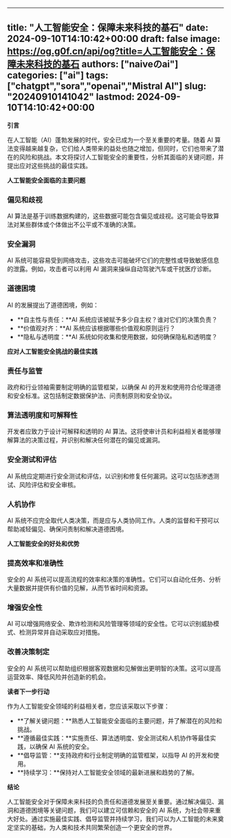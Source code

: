 
---
title: "人工智能安全：保障未来科技的基石"
date: 2024-09-10T14:10:42+00:00
draft: false
image: https://og.g0f.cn/api/og?title=人工智能安全：保障未来科技的基石
authors: ["naiveのai"]
categories: ["ai"]
tags: ["chatgpt","sora","openai","Mistral AI"]
slug: "20240910141042"
lastmod: 2024-09-10T14:10:42+00:00
---
**引言**

在人工智能（AI）蓬勃发展的时代，安全已成为一个至关重要的考量。随着 AI 算法变得越来越复杂，它们给人类带来的益处也随之增加，但同时，它们也带来了潜在的风险和挑战。本文将探讨人工智能安全的重要性，分析其面临的关键问题，并提出应对这些挑战的最佳实践。

**人工智能安全面临的主要问题**

### 偏见和歧视

AI 算法是基于训练数据构建的，这些数据可能包含偏见或歧视。这可能会导致算法对某些群体或个体做出不公平或不准确的决策。

### 安全漏洞

AI 系统可能容易受到网络攻击，这些攻击可能破坏它们的完整性或导致敏感信息的泄露。例如，攻击者可以利用 AI 漏洞来操纵自动驾驶汽车或干扰医疗诊断。

### 道德困境

AI 的发展提出了道德困境，例如：

- **自主性与责任：**AI 系统应该被赋予多少自主权？谁对它们的决策负责？
- **价值观对齐：**AI 系统应该根据哪些价值观和原则运行？
- **隐私与透明度：**AI 系统如何收集和使用数据，如何确保隐私和透明度？

**应对人工智能安全挑战的最佳实践**

### 责任与监管

政府和行业领袖需要制定明确的监管框架，以确保 AI 的开发和使用符合伦理道德和安全标准。这包括制定数据保护法、问责制原则和安全协议。

### 算法透明度和可解释性

开发者应致力于设计可解释和透明的 AI 算法。这将使审计员和利益相关者能够理解算法的决策过程，并识别和解决任何潜在的偏见或漏洞。

### 安全测试和评估

AI 系统应定期进行安全测试和评估，以识别和修复任何漏洞。这可以包括渗透测试、风险评估和安全审核。

### 人机协作

AI 系统不应完全取代人类决策，而是应与人类协同工作。人类的监督和干预可以帮助减轻偏见、确保问责制和解决道德困境。

**人工智能安全的好处和优势**

### 提高效率和准确性

安全的 AI 系统可以提高流程的效率和决策的准确性。它们可以自动化任务、分析大量数据并提供有价值的见解，从而节省时间和资源。

### 增强安全性

AI 可以增强网络安全、欺诈检测和风险管理等领域的安全性。它可以识别威胁模式、检测异常并自动采取应对措施。

### 改善决策制定

安全的 AI 系统可以帮助组织根据客观数据和见解做出更明智的决策。这可以提高运营效率、降低风险并创造新的机会。

**读者下一步行动**

作为人工智能安全领域的利益相关者，您应该采取以下步骤：

- **了解关键问题：**熟悉人工智能安全面临的主要问题，并了解潜在的风险和挑战。
- **遵循最佳实践：**实施责任、算法透明度、安全测试和人机协作等最佳实践，以确保 AI 系统的安全。
- **倡导监管：**支持政府和行业制定明确的监管框架，以指导 AI 的开发和使用。
- **持续学习：**保持对人工智能安全领域的最新进展和趋势的了解。

**结论**

人工智能安全对于保障未来科技的负责任和道德发展至关重要。通过解决偏见、漏洞和道德困境等关键问题，我们可以建立可信赖和安全的 AI 系统，为社会带来重大好处。通过实施最佳实践、倡导监管并持续学习，我们可以为人工智能的未来奠定坚实的基础，为人类和技术共同繁荣创造一个更安全的世界。